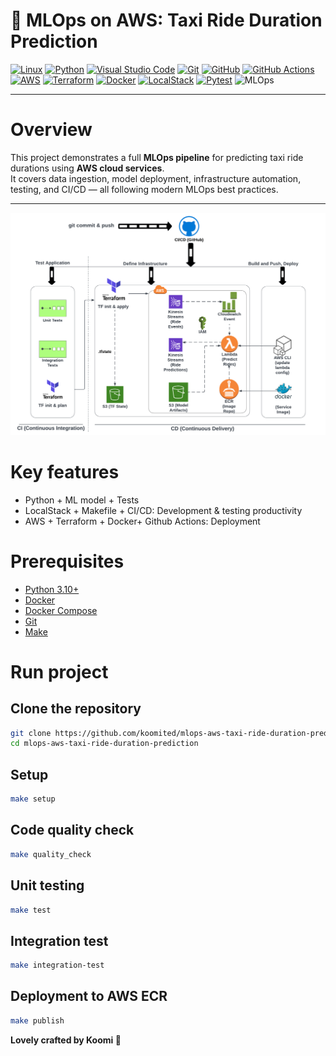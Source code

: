 # 🚖 MLOps on AWS: Taxi Ride Duration Prediction

[![Linux](https://img.shields.io/badge/Linux-FCC624?logo=linux&logoColor=black)](#)
[![Python](https://img.shields.io/badge/Python-3776AB?logo=python&logoColor=white)](#)
[![Visual Studio Code](https://img.shields.io/badge/VS%20Code-0078d7?logo=visual-studio-code&logoColor=white)](#)
[![Git](https://img.shields.io/badge/Git-F05032?logo=git&logoColor=white)](#)
[![GitHub](https://img.shields.io/badge/GitHub-121011?logo=github&logoColor=white)](#)
[![GitHub Actions](https://img.shields.io/badge/GitHub%20Actions-2088FF?logo=githubactions&logoColor=white)](#)
[![AWS](https://img.shields.io/badge/AWS-232F3E?logo=amazonaws&logoColor=white)](#)
[![Terraform](https://img.shields.io/badge/Terraform-7B42BC?logo=terraform&logoColor=white)](#)
[![Docker](https://img.shields.io/badge/Docker-2496ED?logo=docker&logoColor=white)](#)
[![LocalStack](https://img.shields.io/badge/LocalStack-FF9900?logo=amazonaws&logoColor=white)](#)
[![Pytest](https://img.shields.io/badge/Pytest-0A9EDC?logo=pytest&logoColor=white)](#)
![MLOps](https://img.shields.io/badge/MLOps-Awesome-ffd700?logo=github-sponsors&logoColor=black)



---

# Overview

This project demonstrates a full **MLOps pipeline** for predicting taxi ride durations using **AWS cloud services**.  
It covers data ingestion, model deployment, infrastructure automation, testing, and CI/CD — all following modern MLOps best practices.

---

<p align="center">
  <img src="images/ci_cd_zoomcamp.png">
</p>


# Key features

- Python + ML model + Tests
- LocalStack + Makefile + CI/CD: Development & testing productivity
- AWS + Terraform + Docker+ Github Actions: Deployment 


# Prerequisites

- [Python 3.10+](https://www.python.org/downloads/)  
- [Docker](https://www.docker.com/get-started)  
- [Docker Compose](https://docs.docker.com/compose/)  
- [Git](https://git-scm.com/) 
- [Make](https://www.gnu.org/software/make/)

# Run project
## Clone the repository
```bash
git clone https://github.com/koomited/mlops-aws-taxi-ride-duration-prediction.git
cd mlops-aws-taxi-ride-duration-prediction
```

## Setup
```bash
make setup

```
## Code quality check
```bash
make quality_check

```

## Unit testing
```bash
make test

```
## Integration test
```bash
make integration-test

```

## Deployment to AWS ECR
```bash
make publish

```

**Lovely crafted by Koomi 💛**



<!-- 

```bash
    docker build -t stream-model-duration:v2 .
```

```bash
docker run -it --rm -p ride-duration-prediction-service:v2
```

```bash
docker run -it --rm \
  -p 8080:8080 \
  -e PREDICTIONS_STREAM_NAME="ride_predictions" \
  -e TEST_RUN="True" \
  stream-model-duration:v2
```

```bash
docker run -d -it --rm \
  -p 8080:8080 \
  -e PREDICTIONS_STREAM_NAME="ride_predictions" \
  -e MODEL_LOCATION="/app/model" \
  -e TEST_RUN="True" \
  -e RUN_ID="Test123" \
  -v $(pwd)/model:/app/model \
  stream-model-duration:v2
```

```bash
aws --endpoint-url=http://localhost:4566  kinesis list-streams
{
    "StreamNames": []
}
```

```bash
aws --endpoint-url=http://localhost:4566 \
 kinesis create-stream \
 --stream-name ride_predictions \
 --shard-count 1

```

```bash
aws --endpoint-url=http://localhost:4566 kinesis delete-stream --stream-name ride_predictions
```

```bash

PREDICTION_STREAM_NAME='ride_predictions'
SHARD='shardId-000000000000'

SHARD_ITERATOR=$(aws kinesis \
    get-shard-iterator \
        --shard-id ${SHARD} \
        --shard-iterator-type TRIM_HORIZON \
        --stream-name ${PREDICTION_STREAM_NAME} \
        --query 'ShardIterator' \
)

RESULT=$(aws kinesis get-records --shard-iterator $SHARD_ITERATOR)

echo ${RESULT} | jq -r '.Records[0].Data' | base64 --decode
```

```bash
aws --endpoint-url http://localhost:4566 kinesis describe-stream \
    --stream-name ride_predictions \
    --query "StreamDescription.Shards[*].ShardId" \
    --output text

```

```bash
export SHARD='shardId-000000000000'
export PREDICTION_STREAM_NAME='ride_predictions'
```

```bash
aws --endpoint-url http://localhost:4566 kinesis get-shard-iterator \
    --shard-id ${SHARD} \
    --shard-iterator-type TRIM_HORIZON \
    --stream-name ${PREDICTION_STREAM_NAME} \
    --query 'ShardIterator'

```

```bash
"AAAAAAAAAAEW4iLdPkg0vYVepmNWBc3SuiKea+nVqru0m6S0Hxj3m1WzoOm+6wlz+E7YIWWFZA/6O/wu/VMki7WIpnrnrCoclmOU2cOyiV7pe9oW5WLUEn3TCYbjc46cWw5c3nuDJ9fDahfy9kiu/5PDNMyFL1MGxgQDsvMZ+f8R8JIT/DV5exwKA4feaahl5fc0HmNMSOYw9fb0+hOZZ/YHYfu424Xe"
```

```bash
aws --endpoint-url http://localhost:4566 kinesis get-records --shard-iterator "AAAAAAAAAAEW4iLdPkg0vYVepmNWBc3SuiKea+nVqru0m6S0Hxj3m1WzoOm+6wlz+E7YIWWFZA/6O/wu/VMki7WIpnrnrCoclmOU2cOyiV7pe9oW5WLUEn3TCYbjc46cWw5c3nuDJ9fDahfy9kiu/5PDNMyFL1MGxgQDsvMZ+f8R8JIT/DV5exwKA4feaahl5fc0HmNMSOYw9fb0+hOZZ/YHYfu424Xe"
```

# debug
```bash
# 1. Get shard id
SHARD=$(aws --endpoint-url http://localhost:4566 kinesis describe-stream \
    --stream-name ${PREDICTION_STREAM_NAME} \
    --query "StreamDescription.Shards[0].ShardId" \
    --output text)

# 2. Get shard iterator
ITER=$(aws --endpoint-url http://localhost:4566 kinesis get-shard-iterator \
    --stream-name ${PREDICTION_STREAM_NAME} \
    --shard-id $SHARD \
    --shard-iterator-type TRIM_HORIZON \
    --query 'ShardIterator' \
    --output text)

# 3. Put a record (note the raw-in-base64-out flag)
aws --endpoint-url http://localhost:4566 kinesis put-record \
    --stream-name ${PREDICTION_STREAM_NAME} \
    --partition-key 1 \
    --cli-binary-format raw-in-base64-out \
    --data "Test record"

# 4. Get records
aws --endpoint-url http://localhost:4566 kinesis get-records \
    --shard-iterator $ITER

```

```bash
pylint --recursive=y .
```
```bash
black --diff .
```
To prepare the project run:
```bash
make setup
```

```bash
terraform init
terraform plan
terraform apply
```

```bash
terraform plan -var-file=vars/stg.tfvars
terraform apply -var-file=vars/stg.tfvars
```


```bash
export KINESIS_STREAM_INPUT="stg-ride-events-mlops-zoomcamp"

aws kinesis put-record \
  --stream-name ${KINESIS_STREAM_INPUT} \
  --partition-key 1 \
  --cli-binary-format raw-in-base64-out \
  --data '{
    "ride": {
      "PULocationID": 130,
      "DOLocationID": 205,
      "trip_distance": 3.75
    },
    "ride_id": 006
  }'



  {
    "ShardId": "shardId-000000000001",
    "SequenceNumber": "49666982207866436594932695987844168214195725486316847122"
}
```
Tous -->